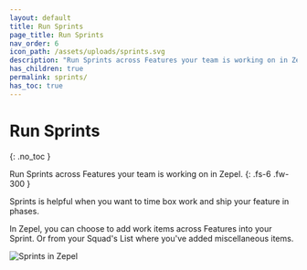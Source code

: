 ```yaml
---
layout: default
title: Run Sprints
page_title: Run Sprints
nav_order: 6
icon_path: /assets/uploads/sprints.svg
description: "Run Sprints across Features your team is working on in Zepel."
has_children: true
permalink: sprints/
has_toc: true
---
```


# Run Sprints
{: .no_toc }

Run Sprints across Features your team is working on in Zepel.
{: .fs-6 .fw-300 }

Sprints is helpful when you want to time box work and ship your feature in phases.

In Zepel, you can choose to add work items across Features into your Sprint. Or from your Squad's List where you've added miscellaneous items.

![Sprints in Zepel](/guide/assets/uploads/zepel-sprints.png "Sprints in Zepel")